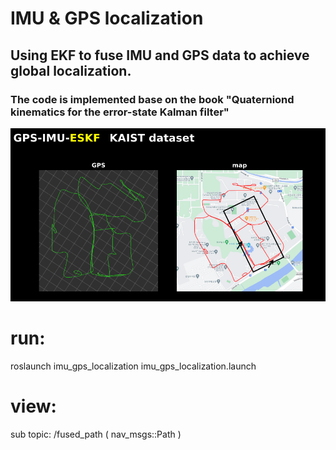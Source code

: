 # IMU & GPS localization
## Using EKF to fuse IMU and GPS data to achieve global localization.
### The code is implemented base on the book "Quaterniond kinematics for the error-state Kalman filter"

![alt text](image.png)

# run:
roslaunch imu_gps_localization imu_gps_localization.launch

# view:
sub topic: /fused_path ( nav_msgs::Path )

